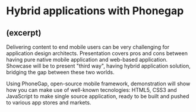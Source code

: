 Hybrid applications with Phonegap
========

(excerpt)
---------

Delivering content to end mobile users can be very challenging for 
application design architects. Presentation covers pros and cons between 
having pure native mobile application and web-based application. Showcase 
will be to present "third way", having hybrid application solution, 
bridging the gap between these two worlds.

Using PhoneGap, open-source mobile framework, demonstration will show how 
you can make use of well-known tecnologies: HTML5, CSS3 and JavaScript 
to make single source application, ready to be built and pushed to various 
app stores and markets.

